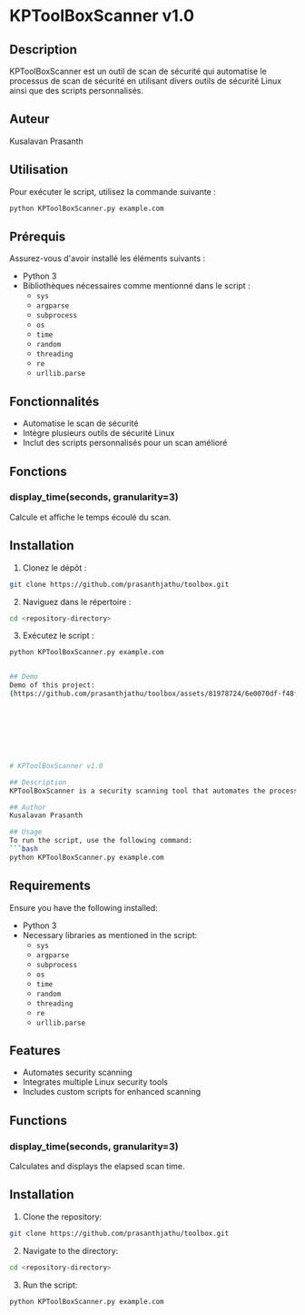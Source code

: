 
# KPToolBoxScanner v1.0

## Description
KPToolBoxScanner est un outil de scan de sécurité qui automatise le processus de scan de sécurité en utilisant divers outils de sécurité Linux ainsi que des scripts personnalisés.

## Auteur
Kusalavan Prasanth

## Utilisation
Pour exécuter le script, utilisez la commande suivante :
```bash
python KPToolBoxScanner.py example.com
```

## Prérequis
Assurez-vous d'avoir installé les éléments suivants :
- Python 3
- Bibliothèques nécessaires comme mentionné dans le script :
  - `sys`
  - `argparse`
  - `subprocess`
  - `os`
  - `time`
  - `random`
  - `threading`
  - `re`
  - `urllib.parse`

## Fonctionnalités
- Automatise le scan de sécurité
- Intègre plusieurs outils de sécurité Linux
- Inclut des scripts personnalisés pour un scan amélioré

## Fonctions
### display_time(seconds, granularity=3)
Calcule et affiche le temps écoulé du scan.

## Installation
1. Clonez le dépôt :
```bash
git clone https://github.com/prasanthjathu/toolbox.git 
```
2. Naviguez dans le répertoire :
```bash
cd <repository-directory>
```
3. Exécutez le script :
```bash
python KPToolBoxScanner.py example.com


## Demo
Demo of this project:
(https://github.com/prasanthjathu/toolbox/assets/81978724/6e0070df-f48f-4139-845a-a6419032fb72)](https://github.com/prasanthjathu/toolbox/assets/81978724/6e0070df-f48f-4139-845a-a6419032fb72)








# KPToolBoxScanner v1.0

## Description
KPToolBoxScanner is a security scanning tool that automates the process of security scanning by utilizing various Linux security tools along with custom scripts.

## Author
Kusalavan Prasanth

## Usage
To run the script, use the following command:
```bash
python KPToolBoxScanner.py example.com
```

## Requirements
Ensure you have the following installed:
- Python 3
- Necessary libraries as mentioned in the script:
  - `sys`
  - `argparse`
  - `subprocess`
  - `os`
  - `time`
  - `random`
  - `threading`
  - `re`
  - `urllib.parse`

## Features
- Automates security scanning
- Integrates multiple Linux security tools
- Includes custom scripts for enhanced scanning

## Functions
### display_time(seconds, granularity=3)
Calculates and displays the elapsed scan time.

## Installation
1. Clone the repository:
```bash
git clone https://github.com/prasanthjathu/toolbox.git 
```
2. Navigate to the directory:
```bash
cd <repository-directory>
```
3. Run the script:
```bash
python KPToolBoxScanner.py example.com
